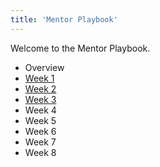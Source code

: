 ```yaml
---
title: 'Mentor Playbook'
---
```


Welcome to the Mentor Playbook.

- Overview
- [Week 1](mentor-playbook/week-1/)
- [Week 2](mentor-playbook/week-2/)
- [Week 3](mentor-playbook/week-3/)
- Week 4
- Week 5
- Week 6
- Week 7
- Week 8